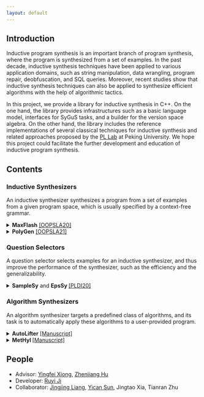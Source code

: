 ```yaml
---
layout: default
---
```


## Introduction

Inductive program synthesis is an important branch of program synthesis, where the program is synthesized from a set of examples. In the past decade, inductive synthesis techniques have been applied to various application domains, such as string manipulation, data wrangling, program repair, deobfuscation, and SQL queries. Moreover, recent studies show that inductive synthesis techniques can also be applied to synthesize efficient algorithms with the help of algorithmic tactics.

In this project, we provide a library for inductive synthesis in C++. On the one hand, the library provides infrastructures such as a basic language model, interfaces for SyGuS tasks, and a builder for the version space algebra. On the other hand, the library includes the reference implementations of several classical techniques for inductive synthesis and related approaches proposed by the <a href="https://pl.cs.pku.edu.cn/">PL Lab</a> at Peking University.
We hope this project could facilitate the further development and education of inductive program synthesis.

## Contents 

### Inductive Synthesizers 

An inductive synthesizer synthesizes a program from a set of examples from a given program space, which is usually specified by a context-free grammar.

<details>
<summary>
<strong>MaxFlash</strong> <a href="https://jiry17.github.io/paper/OOPSLA20.pdf">[OOPSLA20]</a></summary>
<p><em>MaxFlash</em> uses a model based on structural probability, namely topdown prediction models, to guide a search based on dynamic programming, such that the search will focus on subproblems that form probable programs, and avoid improbable programs.</p>

<p>Our evaluation shows that <em>MaxFlash</em> achieves ×4.107-×2080 speed-ups against state-of-the-art solvers on 244 real-world tasks.</p>
<p>
  <img src="./figure/maxflash.png" width="100%"/>
</p>
</details>  

<details>
<summary>
<strong>PolyGen</strong> <a href="https://jiry17.github.io/paper/OOPSLA21.pdf">[OOPSLA21]</a></summary>
<p><em>PolyGen</em> follows the STUN framework, a state-of-the-art framework for synthesizing programs with nested if-then-else operators, and its generalizability is theoretically guaranteed via the theory of Occam learning.
</p>
<p>Our evaluation shows that <em>PolyGen</em> significantly outperforms two state-of-the-art solvers on CLIA, <em>Eusolver</em> and <em>Euphony</em>, on both generalizability and efficiency.</p>
<p>
  <img src="./figure/polygen.png" width="100%"/>
</p>
</details>  

### Question Selectors

A question selector selects examples for an inductive synthesizer, and thus improve the performance of the synthesizer, such as the efficiency and the generalizability.

<details>
<summary>
<strong>SampleSy</strong> and <strong> EpsSy </strong> <a href="https://jiry17.github.io/paper/PLDI20.pdf">[PLDI20]</a></summary>
<p>
In terms of optimizing the generalizability, the problem of selecting questions can be reduced to the problem of constructing the optimal decision tree. <em>Minimax branch</em> is a state-of-the-art strategy for the latter, which selects the question where the worst answer gives the best reduction of the program domain.</p>

<p><em>SampleSy</em> uses sampling to approximate this strategy and achieves a short response time. <em>EpsSy</em> further reduces the number of questions by allowing a bounded error rate. </p>

<p>Our evaluation on the domains of program repair and string manipulation shows that a commonly used random strategy uses 13.9%-38.5% more questions than <em>SampleSy</em>, while <em>SampleSy</em> uses 35.0%-54.4% more questions than <em>EpsSy</em>.
</p>
<p>
  <img src="./figure/qs.png" width="100%"/>
</p>
</details>  

### Algorithm Synthesizers

An algorithm synthesizer targets a predefined class of algorithms, and its task is to automatically apply these algorithms to a user-provided program.

<details>
<summary>
<strong>AutoLifter</strong> <a href="./papers/AutoLifter.pdf">[Manuscript]</a></summary>
<p><em>AutoLifter</em> applies divide-and-conquer to a user-provided program $p$ by synthesizing a lifting scheme $f$ and a combinator $c$ from the following formula.  
</p>
<p>$$\forall l_1, l_2 \in \texttt{List}, (p\ (l_1 \!+\!\!\!+\ l_2), f\ (l_1 \!+\!\!\!+\ l_2)) = c\ ((p\ l_1, f\ l_1), (p\ l_2, f\ l_2))$$</p>
<p><em>AutoLifter</em> can be naturally generalized to other algorithms, such as greedy algorithms for lonest segment problems and dynamic programming algorithms for maximum weightsum problems, by abstracting $l_1 \!+\!\!\!+\ l_2$ as a black-box constructor $m$. </p>
<p>Our evaluation shows that (1) on synthesizing divide-and-conquer algorithms, <em>AutoLifter</em> achieves competitive, or even better, performance compared with state-of-the-art solvers while requiring less information, and (2) on synthesizing other algorithms, <em>AutoLifter</em> solves all 22 tasks with an average time cost of 7.52 seconds.</p>
<p>
  <img src="./figure/autolifter.png" width="100%"/>
</p>
</details>  

<details>
<summary>
<strong>MetHyl </strong> <a href="./papers/MetHyl.pdf">[Manuscript]</a></summary>
<p><em>MetHyl</em> takes a (possibly inefficient) recursive program specified as a relational hylomorphism and produces an efficient memoization (or dynamic programming) program via thinning and incrementalization. It first uses a transformation system to decompose this task into four synthesis tasks, and then uses inductive synthesis techniques to solve them efficiently.
</p>
<p>Our evaluation is conducted on 37 tasks related to 16 optimization problems collected from <em>Introduction to Algorithm</em>. The result shows that <em>MetHyl</em> achieves exponential speed-ups on 97.3% tasks and the same time complexity as the reference solutions on 70.3% tasks with an average time cost of less than one minute.</p>
<p>
  <img src="./figure/methyl.png" width="100%"/>
</p>
</details>  

## People
* Advisor: <a href="https://xiongyingfei.github.io/">Yingfei Xiong</a>, <a href="http://sei.pku.edu.cn/~hu/">Zhenjiang Hu</a>
* Developer: <a href="https://jiry17.github.io/">Ruyi Ji</a>
* Collaborator: <a href="https://emilyaxe.github.io/">Jingjing Liang</a>, <a href="https://boyvolcano.github.io/">Yican Sun</a>, Jingtao Xia, Tianran Zhu

